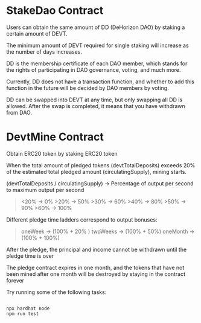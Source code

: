 # StakeDao Contract

Users can obtain the same amount of DD (DeHorizon DAO) by staking a certain amount of DEVT.

The minimum amount of DEVT required for single staking will increase as the number of days increases.

DD is the membership certificate of each DAO member, which stands for the rights of participating in DAO governance, voting, and much more.

Currently, DD does not have a transaction function, and whether to add this function in the future will be decided by DAO members by voting.

DD can be swapped into DEVT at any time, but only swapping all DD is allowed. After the swap is completed, it means that you have withdrawn from DAO.

# DevtMine Contract
Obtain ERC20 token by staking ERC20 token

When the total amount of pledged tokens (devtTotalDeposits) exceeds 20% of the estimated total pledged amount (circulatingSupply), mining starts.

(devtTotalDeposits / circulatingSupply) -> 
Percentage of output per second to maximum output per second
> \<20% ->  0%
> \>20% ->  50%
> \>30% ->  60%
> \>40% ->  80%
> \>50% ->  90%
> \>60% ->  100%

Different pledge time ladders correspond to output bonuses:
>oneWeek ->       (100% + 20% )
>twoWeeks  ->   (100% + 50%)
>oneMonth    ->  (100% + 100%)

After the pledge, the principal and income cannot be withdrawn until the pledge time is over


The pledge contract expires in one month, and the tokens that have not been mined after one month will be destroyed by staying in the contract forever






Try running some of the following tasks:

```shell

npx hardhat node
npm run test

```
